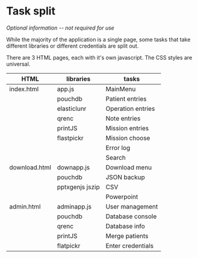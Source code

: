 # Task split

*Optional information -- not required for use*

While the majority of the application is a single page, some tasks that take different libraries or different credentials are split out.

There are 3 HTML pages, each with it's own javascript. The CSS styles are universal.

| HTML | libraries | tasks |
|---|---|---|
|index.html|app.js|MainMenu|
||pouchdb|Patient entries|
||elasticlunr|Operation entries|
||qrenc|Note entries|
||printJS|Mission entries|
||flastpickr|Mission choose|
|||Error log|
|||Search|
|download.html|downapp.js|Download menu|
||pouchdb|JSON backup|
||pptxgenjs jszip|CSV|
|||Powerpoint|
|admin.html|adminapp.js|User management|
||pouchdb|Database console|
||qrenc|Database info|
||printJS|Merge patients|
||flatpickr|Enter credentials|

